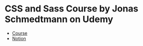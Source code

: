 # CSS and Sass Course by Jonas Schmedtmann on Udemy

- [Course](https://www.udemy.com/course/advanced-css-and-sass/)
- [Notion](https://www.notion.so/Advanced-CSS-and-Sass-by-Jonas-Schmedtmann-on-Udemy-29037ed694808031bf19dc368acc0281)
